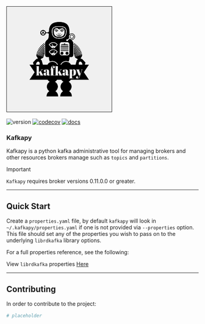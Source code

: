 <img src="https://github.com/symonk/kafkapy/blob/main/.github/images/logo.png" border="1" width="275" height="275">

![version](https://img.shields.io/pypi/v/kafkapy?color=%2342f54b&label=&style=flat-square)
[![codecov](https://codecov.io/gh/symonk/kafkapy/branch/main/graph/badge.svg)](https://codecov.io/gh/symonk/kafkapy)
[![docs](https://img.shields.io/badge/documentation-online-brightgreen.svg)](https://symonk.github.io/kafkapy/)

###  Kafkapy

Kafkapy is a python kafka administrative tool for managing brokers and other resources brokers manage such as
`topics` and `partitions`.  


> [!IMPORTANT]
> `Kafkapy` requires broker versions 0.11.0.0 or greater. 


-----

## Quick Start

Create a `properties.yaml` file, by default `kafkapy` will look in `~/.kafkapy/properties.yaml` if one is not
provided via `--properties` option.  This file should set any of the properties you wish to pass on to the underlying
`librdkafka` library options.

For a full properties reference, see the following:

View `librdkafka` properties [Here](https://github.com/confluentinc/librdkafka/blob/master/CONFIGURATION.md)


-----

## Contributing

In order to contribute to the project:

```python
# placeholder
```